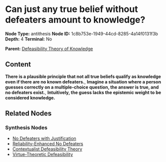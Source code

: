 # Can just any true belief without defeaters amount to knowledge?

**Node Type:** antithesis
**Node ID:** 1c8b753e-1949-44cd-8285-4a14f0131f3b
**Depth:** 4
**Terminal:** No

**Parent:** [Defeasibility Theory of Knowledge](defeasibility-theory-of-knowledge-synthesis-67d0092e-2030-4f86-b135-4a34ce7b94a6.md)

## Content

**There is a plausible principle that not all true beliefs qualify as knowledge even if there are no known defeaters.**, **Imagine a situation where a person guesses correctly on a multiple-choice question, the answer is true, and no defeaters exist.**, **Intuitively, the guess lacks the epistemic weight to be considered knowledge.**

## Related Nodes

### Synthesis Nodes

- [No Defeaters with Justification](no-defeaters-with-justification-synthesis-e6166261-8263-4106-8103-c4e16634e1fe.md)
- [Reliability-Enhanced No Defeaters](reliability-enhanced-no-defeaters-synthesis-1905e694-4414-4f2f-960d-36970370e70f.md)
- [Contextualist Defeasibility Theory](contextualist-defeasibility-theory-synthesis-12278fe6-0ebe-41bd-899c-7fa946bc6f15.md)
- [Virtue-Theoretic Defeasibility](virtue-theoretic-defeasibility-synthesis-2b5da708-94ae-4d35-aced-4c674534b020.md)

